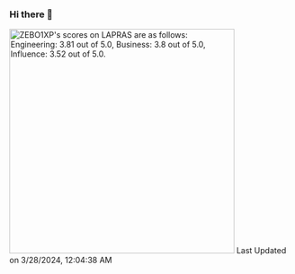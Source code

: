 ### Hi there 👋

<!--START_SECTION:lapras-card-->
<p ><a href="https://lapras.com/public/ZEBO1XP" target="_blank" rel="noopener noreferrer"><img alt="ZEBO1XP's scores on LAPRAS are as follows: Engineering: 3.81 out of 5.0, Business: 3.8 out of 5.0, Influence: 3.52 out of 5.0." src="https://lapras-card-generator.vercel.app/api/svg?e=3.81&b=3.8&i=3.52&b1=%23004736&b2=%2300bf8f&i1=%23007b5c&i2=%2300bf8f&l=en" width="400" ></a>  
Last Updated on 3/28/2024, 12:04:38 AM</p>
<!--END_SECTION:lapras-card-->

<!-- - 🔭 I’m currently working on ...
- 🌱 I’m currently learning ...
- 👯 I’m looking to collaborate on ...
- 🤔 I’m looking for help with ...
- 💬 Ask me about ...
- 📫 How to reach me: ...
- 😄 Pronouns: ...
- ⚡ Fun fact: ... -->
